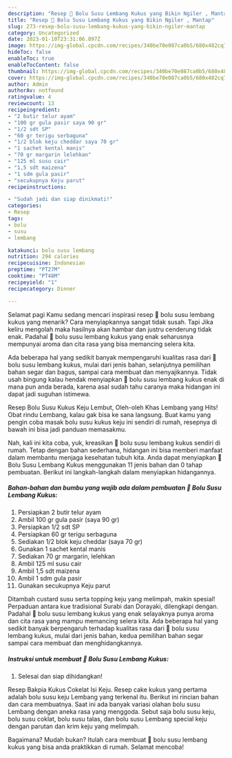 ```yaml
---
description: "Resep 💛 Bolu Susu Lembang Kukus yang Bikin Ngiler , Mantap"
title: "Resep 💛 Bolu Susu Lembang Kukus yang Bikin Ngiler , Mantap"
slug: 273-resep-bolu-susu-lembang-kukus-yang-bikin-ngiler-mantap
category: Uncategorized
date: 2023-01-10T23:31:06.897Z
image: https://img-global.cpcdn.com/recipes/340be70e087ca0b5/680x482cq70/bolu-susu-lembang-kukus-foto-resep-utama.jpg
hideToc: false
enableToc: true
enableTocContent: false
thumbnail: https://img-global.cpcdn.com/recipes/340be70e087ca0b5/680x482cq70/bolu-susu-lembang-kukus-foto-resep-utama.jpg
cover: https://img-global.cpcdn.com/recipes/340be70e087ca0b5/680x482cq70/bolu-susu-lembang-kukus-foto-resep-utama.jpg
author: Admin
authorAv: notfound
ratingvalue: 4
reviewcount: 13
recipeingredient:
- "2 butir telur ayam"
- "100 gr gula pasir saya 90 gr"
- "1/2 sdt SP"
- "60 gr terigu serbaguna"
- "1/2 blok keju cheddar saya 70 gr"
- "1 sachet kental manis"
- "70 gr margarin lelehkan"
- "125 ml susu cair"
- "1,5 sdt maizena"
- "1 sdm gula pasir"
- "secukupnya Keju parut"
recipeinstructions:

- "Sudah jadi dan siap dinikmati!"
categories:
- Resep
tags:
- bolu
- susu
- lembang

katakunci: bolu susu lembang 
nutrition: 294 calories
recipecuisine: Indonesian
preptime: "PT27M"
cooktime: "PT48M"
recipeyield: "1"
recipecategory: Dinner

---
```



Selamat pagi Kamu sedang mencari inspirasi resep 💛 bolu susu lembang kukus yang menarik? Cara menyiapkannya sangat tidak susah. Tapi Jika keliru mengolah maka hasilnya akan hambar dan justru cenderung tidak enak. Padahal 💛 bolu susu lembang kukus yang enak seharusnya mempunyai aroma dan cita rasa yang bisa memancing selera kita.


Ada beberapa hal yang sedikit banyak mempengaruhi kualitas rasa dari 💛 bolu susu lembang kukus, mulai dari jenis bahan, selanjutnya pemilihan bahan segar dan bagus, sampai cara membuat dan menyajikannya. Tidak usah bingung kalau hendak menyiapkan 💛 bolu susu lembang kukus enak di mana pun anda berada, karena asal sudah tahu caranya maka hidangan ini dapat jadi suguhan istimewa.

Resep Bolu Susu Kukus Keju Lembut, Oleh-oleh Khas Lembang yang Hits! Obat rindu Lembang, kalau gak bisa ke sana langsung. Buat kamu yang pengin coba masak bolu susu kukus keju ini sendiri di rumah, resepnya di bawah ini bisa jadi panduan memasakmu.


Nah, kali ini kita coba, yuk, kreasikan 💛 bolu susu lembang kukus sendiri di rumah. Tetap dengan bahan sederhana, hidangan ini bisa memberi manfaat dalam membantu menjaga kesehatan tubuh kita. Anda dapat menyiapkan 💛 Bolu Susu Lembang Kukus menggunakan 11 jenis bahan dan 0 tahap pembuatan. Berikut ini langkah-langkah dalam menyiapkan hidangannya.

<!--inarticleads1-->

##### Bahan-bahan dan bumbu yang wajib ada dalam pembuatan 💛 Bolu Susu Lembang Kukus:

1. Persiapkan 2 butir telur ayam
1. Ambil 100 gr gula pasir (saya 90 gr)
1. Persiapkan 1/2 sdt SP
1. Persiapkan 60 gr terigu serbaguna
1. Sediakan 1/2 blok keju cheddar (saya 70 gr)
1. Gunakan 1 sachet kental manis
1. Sediakan 70 gr margarin, lelehkan
1. Ambil 125 ml susu cair
1. Ambil 1,5 sdt maizena
1. Ambil 1 sdm gula pasir
1. Gunakan secukupnya Keju parut


Ditambah custard susu serta topping keju yang melimpah, makin spesial! Perpaduan antara kue tradisional Surabi dan Dorayaki, dilengkapi dengan. Padahal 💛 bolu susu lembang kukus yang enak selayaknya punya aroma dan cita rasa yang mampu memancing selera kita. Ada beberapa hal yang sedikit banyak berpengaruh terhadap kualitas rasa dari 💛 bolu susu lembang kukus, mulai dari jenis bahan, kedua pemilihan bahan segar sampai cara membuat dan menghidangkannya. 

<!--inarticleads2-->

##### Instruksi untuk membuat 💛 Bolu Susu Lembang Kukus:


1. Selesai dan siap dihidangkan!

Resep Bakpia Kukus Cokelat Isi Keju. Resep cake kukus yang pertama adalah bolu susu keju Lembang yang terkenal itu. Berikut ini rincian bahan dan cara membuatnya. Saat ini ada banyak variasi olahan bolu susu Lembang dengan aneka rasa yang menggoda. Sebut saja bolu susu keju, bolu susu coklat, bolu susu talas, dan bolu susu Lembang special keju dengan parutan dan krim keju yang melimpah. 

Bagaimana? Mudah bukan? Itulah cara membuat 💛 bolu susu lembang kukus yang bisa anda praktikkan di rumah. Selamat mencoba!
